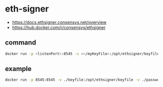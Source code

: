# eth-signer

-   https://docs.ethsigner.consensys.net/overview
-   https://hub.docker.com/r/consensys/ethsigner

## command

```bash
docker run -p <listenPort>:8545 -v <~/myKeyFile>:/opt/ethsigner/keyfile -v <~/myPasswordFile>:/opt/ethsigner/passwordfile consensys/ethsigner:latest --chain-id=2018 --downstream-http-host=<PantheonHost> --downstream-http-port=8590 --http-listen-host=0.0.0.0 file-based-signer -k /opt/ethsigner/keyfile -p /opt/ethsigner/passwordfile
```

## example

```bash
docker run -p 8545:8545 -v ./keyfile:/opt/ethsigner/keyfile -v ./passwordfile:/opt/ethsigner/passwordfile consensys/ethsigner:22.1 --chain-id=1337 --downstream-http-host=localhost --downstream-http-port=8590 --http-listen-host=0.0.0.0 file-based-signer -k /opt/ethsigner/keyfile -p /opt/ethsigner/passwordfile
```
